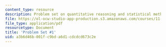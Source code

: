 ```yaml
---
content_type: resource
description: Problem set on quantitative reasoning and statistical methods.
file: https://ol-ocw-studio-app-production.s3.amazonaws.com/courses/11-220-quantitative-reasoning-statistical-methods-for-planners-i-spring-2009/a3b6d46b001fc9bda6d1cdcdcd673c2e_MIT11_220s09_pset01.pdf
file_type: application/pdf
resourcetype: Document
title: 'Problem Set #1'
uid: a3b6d46b-001f-c9bd-a6d1-cdcdcd673c2e
---
```

